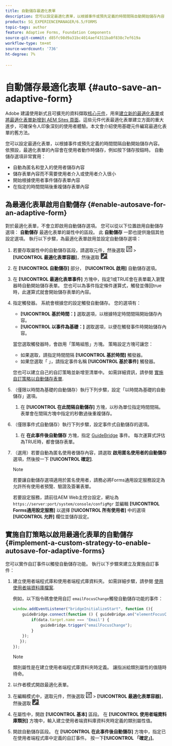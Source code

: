 ```yaml
---
title: 自動儲存最適化表單
description: 您可以設定最適化表單，以根據事件或預先定義的時間間隔自動開始儲存內容
products: SG_EXPERIENCEMANAGER/6.5/FORMS
topic-tags: author
feature: Adaptive Forms, Foundation Components
source-git-commit: d85fc98d9a31bc4014aef4311ba0f838c7ef619a
workflow-type: tm+mt
source-wordcount: '736'
ht-degree: 7%

---
```


# 自動儲存最適化表單 {#auto-save-an-adaptive-form}

<span class="preview">Adobe 建議使用新式且可擴充的資料擷取[核心元件](https://experienceleague.adobe.com/docs/experience-manager-core-components/using/adaptive-forms/introduction.html)，用來[建立新的最適化表單](/help/forms/using/create-an-adaptive-form-core-components.md)或[將最適化表單新增到 AEM Sites 頁面](/help/forms/using/create-or-add-an-adaptive-form-to-aem-sites-page.md)。這些元件代表最適化表單建立方面的重大進步，可確保令人印象深刻的使用者體驗。本文會介紹使用基礎元件編寫最適化表單的舊方法。</span>

您可以設定最適化表單，以根據事件或預先定義的時間間隔自動開始儲存內容。 依預設，最適化表單的內容會在使用者動作時儲存，例如按下儲存按鈕時。 自動儲存選項非常實用：

* 自動為匿名和登入的使用者儲存內容
* 儲存表單內容而不需要使用者介入或使用者介入很小
* 開始根據使用者事件儲存表單內容
* 在指定的時間間隔後重複儲存表單內容

## 為最適化表單啟用自動儲存 {#enable-autosave-for-an-adaptive-form}

對於最適化表單，不會立即啟用自動儲存選項。 您可以從以下位置啟用自動儲存選項： **自動儲存** 最適化表單的屬性中的區段。 此 **自動儲存** 一節也提供幾個其他設定選項。 執行以下步驟，為最適化表單啟用並設定自動儲存選項：

1. 若要存取屬性中的自動儲存區段，請選取元件，然後選取 ![欄位層級](assets/field-level.png) > **[!UICONTROL 最適化表單容器]**，然後選取 ![cmppr](assets/cmppr.png).
1. 在 **[!UICONTROL 自動儲存]** 部分， **[!UICONTROL 啟用]** 自動儲存選項。
1. 在 **[!UICONTROL 最適化表單事件]** 方塊中，指定1或TRUE會在表單載入瀏覽器時自動開始儲存表單。 您也可以為事件指定條件運算式，觸發並傳回true時，此運算式就會開始儲存表單的內容。
1. 指定觸發器。 系統會根據您的設定觸發自動儲存。 您的選項有：

   * **[!UICONTROL 基於時間：]** 選取選項，以根據特定時間間隔開始儲存內容。
   * **[!UICONTROL 以事件為基礎：]** 選取選項，以便在觸發事件時開始儲存內容。

   當您選取觸發器時，會啟用「策略組態」方塊。 策略設定方塊可讓您：

   * 如果選取，請指定時間間隔 **[!UICONTROL 基於時間]** 觸發器。
   * 如果您選取「 」，請指定事件名稱 **[!UICONTROL 基於事件]** 觸發器。

   您也可以建立自己的自訂策略並新增至清單中。 如需詳細資訊，請參閱 [實施自訂策略以自動儲存表單](/help/forms/using/auto-save-an-adaptive-form.md#p-implement-a-custom-strategy-to-enable-autosave-for-adaptive-forms-p).

1. （僅限以時間為基礎的自動儲存）執行下列步驟，設定「以時間為基礎的自動儲存」選項。

   1. 在 **[!UICONTROL 在此間隔自動儲存]** 方塊，以秒為單位指定時間間隔。 表單會在間隔方塊中指定的秒數過後重複儲存。

1. （僅限事件式自動儲存）執行下列步驟，設定事件式自動儲存的選項。

   1. 在 **在此事件後自動儲存** 方塊，指定 [GuideBridge](https://helpx.adobe.com/aem-forms/6/javascript-api/GuideBridge.html) 事件。 每次運算式評估為TRUE時，都會儲存表單。

1. （選用）若要自動為匿名使用者儲存內容，請選取 **啟用匿名使用者的自動儲存** 選項，然後按一下 **[!UICONTROL 確定]**.

   >[!NOTE]
   >
   >若要讓自動儲存選項適用於匿名使用者，請務必將Forms通用設定服務設定為允許所有使用者預覽、驗證及簽署表單。
   >
   >若要設定服務，請前往AEM Web主控台設定，網址為 `https://server:port/system/console/configMgr` 並編輯 **[!UICONTROL Forms通用設定服務]** 以選擇 **[!UICONTROL 所有使用者]** 中的選項 **[!UICONTROL 允許]** 欄位並儲存設定。

## 實施自訂策略以啟用最適化表單的自動儲存 {#implement-a-custom-strategy-to-enable-autosave-for-adaptive-forms}

您可以實作自訂事件以觸發自動儲存功能。 執行以下步驟來建立及實施自訂事件：

1. 建立使用者端程式庫和使用者端程式庫資料夾。 如需詳細步驟，請參閱 [使用使用者端資料庫檔案](/help/sites-developing/clientlibs.md).

   例如，以下指令碼會使用自訂 `emailFocusChange`觸發自動儲存功能的事件：

   ```javascript
   window.addEventListener("bridgeInitializeStart", function (){
       guideBridge.connect(function () { guideBridge.on("elementFocusChanged", function (event,data) {
           if(data.target.name === 'Email') {
               guideBridge.trigger("emailFocusChange");
           }
       });
      });
   });
   ```

   >[!NOTE]
   >
   >類別屬性是在建立使用者端程式庫資料夾時定義。 讓指派給類別屬性的值隨時待命。

1. 以作者模式開啟最適化表單。

1. 在編輯模式中，選取元件，然後選取 ![欄位層級](assets/field-level.png) > **[!UICONTROL 最適化表單容器]**，然後選取 ![cmppr](assets/cmppr.png).
1. 在屬性中，開啟 **[!UICONTROL 基本]** 區段。 在 **[!UICONTROL 使用者端資料庫類別]** 方塊中，輸入建立使用者端資料庫資料夾時定義的類別屬性值。
1. 開啟自動儲存區段。 在 **[!UICONTROL 在此事件後自動儲存]** 方塊中，指定已在使用者端程式庫中定義的自訂事件。 按一下&#x200B;**[!UICONTROL 「確定」]**。
